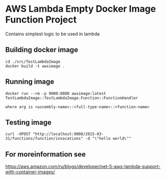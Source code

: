# AWS Lambda Empty Docker Image Function Project

Contains simplest logic to be used in lambda

## Building docker image

```
cd ./src/TestLambdaImage
docker build -t awsimage .

```

## Running image

```
docker run --rm -p 9000:8080 awsimage:latest TestLambdaImage::TestLambdaImage.Function::FunctionHandler

where arg is <assembly-name>::<full-type-name>::<function-name>

```

## Testing image

```
curl -XPOST "http://localhost:9000/2015-03-31/functions/function/invocations" -d "\"hello world\""

```

## For moreinformation see

https://aws.amazon.com/ru/blogs/developer/net-5-aws-lambda-support-with-container-images/